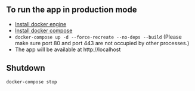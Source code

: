 ## To run the app in production mode
- [Install docker engine](https://docs.docker.com/engine/install/)
- [Install docker compose](https://docs.docker.com/compose/install/)
- `docker-compose up -d --force-recreate --no-deps --build` (Please make sure port 80 and port 443 are not occupied by other processes.)
- The app will be available at http://localhost
## Shutdown
`docker-compose stop`